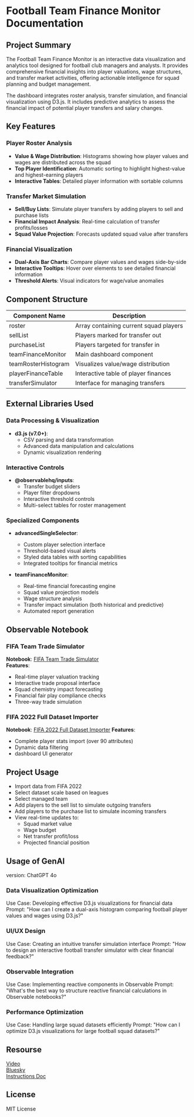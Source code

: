 # Football Team Finance Monitor Documentation

## Project Summary

The Football Team Finance Monitor is an interactive data visualization and analytics tool designed for football club managers and analysts. It provides comprehensive financial insights into player valuations, wage structures, and transfer market activities, offering actionable intelligence for squad planning and budget management.

The dashboard integrates roster analysis, transfer simulation, and financial visualization using D3.js. It includes predictive analytics to assess the financial impact of potential player transfers and salary changes.

## Key Features

### Player Roster Analysis

- **Value & Wage Distribution**: Histograms showing how player values and wages are distributed across the squad
- **Top Player Identification**: Automatic sorting to highlight highest-value and highest-earning players
- **Interactive Tables**: Detailed player information with sortable columns

### Transfer Market Simulation
- **Sell/Buy Lists**: Simulate player transfers by adding players to sell and purchase lists
- **Financial Impact Analysis**: Real-time calculation of transfer profits/losses
- **Squad Value Projection**: Forecasts updated squad value after transfers

### Financial Visualization
- **Dual-Axis Bar Charts**: Compare player values and wages side-by-side
- **Interactive Tooltips**: Hover over elements to see detailed financial information
- **Threshold Alerts**: Visual indicators for wage/value anomalies


## Component Structure

| Component Name | Description |
|----------------|-------------|
|roster | Array containing current squad players
|sellList | Players marked for transfer out
|purchaseList | Players targeted for transfer in
|teamFinanceMonitor | Main dashboard component
|teamRosterHistogram | Visualizes value/wage distribution
|playerFinanceTable | Interactive table of player finances
|transferSimulator | Interface for managing transfers

## External Libraries Used

### Data Processing & Visualization
- **d3.js (v7.0+)**: 
  - CSV parsing and data transformation
  - Advanced data manipulation and calculations
  - Dynamic visualization rendering

### Interactive Controls
- **@observablehq/inputs**:
  - Transfer budget sliders
  - Player filter dropdowns
  - Interactive threshold controls
  - Multi-select tables for roster management

### Specialized Components
- **advancedSingleSelector**:
  - Custom player selection interface
  - Threshold-based visual alerts
  - Styled data tables with sorting capabilities
  - Integrated tooltips for financial metrics

- **teamFinanceMonitor**:
  - Real-time financial forecasting engine
  - Squad value projection models
  - Wage structure analysis
  - Transfer impact simulation (both historical and predictive)
  - Automated report generation


## Observable Notebook

### FIFA Team Trade Simulator
**Notebook**: [FIFA Team Trade Simulator](https://observablehq.com/d/35d872661d7268c4)  
**Features**:
- Real-time player valuation tracking
- Interactive trade proposal interface
- Squad chemistry impact forecasting
- Financial fair play compliance checks
- Three-way trade simulation

### FIFA 2022 Full Dataset Importer
**Notebook**: [FIFA 2022 Full Dataset Importer](https://observablehq.com/d/55ec80ca780b07ed)
**Features**:
- Complete player stats import (over 90 attributes)
- Dynamic data filtering
- dashboard UI generator

## Project Usage

- Import data from FIFA 2022
- Select dataset scale based on leagues
- Select managed team
- Add players to the sell list to simulate outgoing transfers
- Add players to the purchase list to simulate incoming transfers
- View real-time updates to:
    - Squad market value
    - Wage budget
    - Net transfer profit/loss
    - Projected financial position


## Usage of GenAI  
version: ChatGPT 4o

### Data Visualization Optimization
Use Case: Developing effective D3.js visualizations for financial data
Prompt: "How can I create a dual-axis histogram comparing football player values and wages using D3.js?"

### UI/UX Design
Use Case: Creating an intuitive transfer simulation interface
Prompt: "How to design an interactive football transfer simulator with clear financial feedback?"

### Observable Integration
Use Case: Implementing reactive components in Observable
Prompt: "What's the best way to structure reactive financial calculations in Observable notebooks?"

### Performance Optimization
Use Case: Handling large squad datasets efficiently
Prompt: "How can I optimize D3.js visualizations for large football squad datasets?"


## Resourse
[Video](https://drive.google.com/file/d/1VSk3Mgq6gCwcm_atFodJ1pz4DYBAXJz8/view?usp=sharing)  
[Bluesky](https://bsky.app/profile/qiongwu.bsky.social/post/3lngpsoad3s2i)  
[Instructions Doc](Documentation.pdf)  

## License

MIT License

